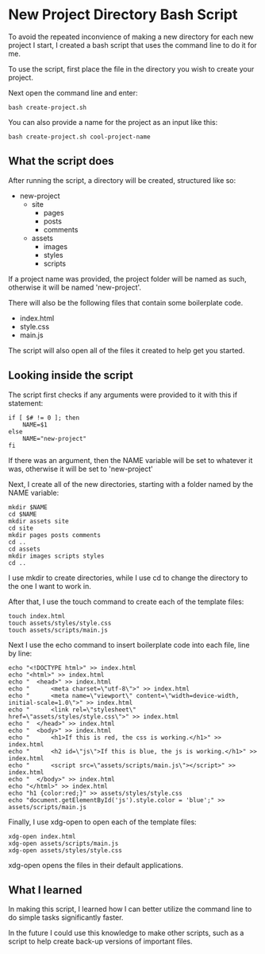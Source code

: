 # New Project Directory Bash Script

To avoid the repeated inconvience of making a new directory for each new project I start, I created a bash script that uses the command line to do it for me.

To use the script, first place the file in the directory you wish to create your project.

Next open the command line and enter:

	bash create-project.sh

You can also provide a name for the project as an input like this:

	bash create-project.sh cool-project-name

## What the script does

After running the script, a directory will be created, structured like so:

- new-project
	- site
		- pages
		- posts
		- comments
	- assets
		- images
		- styles
		- scripts

If a project name was provided, the project folder will be named as such, otherwise it will be named 'new-project'.

There will also be the following files that contain some boilerplate code.

- index.html
- style.css
- main.js

The script will also open all of the files it created to help get you started.

## Looking inside the script

The script first checks if any arguments were provided to it with this if statement:

	if [ $# != 0 ]; then
		NAME=$1
	else
		NAME="new-project"
	fi

If there was an argument, then the NAME variable will be set to whatever it was, otherwise it will be set to 'new-project'

Next, I create all of the new directories, starting with a folder named by the NAME variable:

	mkdir $NAME
	cd $NAME
	mkdir assets site
	cd site
	mkdir pages posts comments
	cd ..
	cd assets
	mkdir images scripts styles
	cd ..

I use mkdir to create directories, while I use cd to change the directory to the one I want to work in.

After that, I use the touch command to create each of the template files:

	touch index.html
	touch assets/styles/style.css
	touch assets/scripts/main.js

Next I use the echo command to insert boilerplate code into each file, line by line:

	echo "<!DOCTYPE html>" >> index.html
	echo "<html>" >> index.html
	echo "	<head>" >> index.html
	echo "		<meta charset=\"utf-8\">" >> index.html
	echo "		<meta name=\"viewport\" content=\"width=device-width, initial-scale=1.0\">" >> index.html
	echo "		<link rel=\"stylesheet\" href=\"assets/styles/style.css\">" >> index.html
	echo "	</head>" >> index.html
	echo "	<body>" >> index.html
	echo "		<h1>If this is red, the css is working.</h1>" >> index.html
	echo "		<h2 id=\"js\">If this is blue, the js is working.</h1>" >> index.html
	echo "		<script src=\"assets/scripts/main.js\"></script>" >> index.html
	echo "	</body>" >> index.html
	echo "</html>" >> index.html
	echo "h1 {color:red;}" >> assets/styles/style.css
	echo "document.getElementById('js').style.color = 'blue';" >> assets/scripts/main.js

Finally, I use xdg-open to open each of the template files:

	xdg-open index.html
	xdg-open assets/scripts/main.js
	xdg-open assets/styles/style.css

xdg-open opens the files in their default applications.

## What I learned

In making this script, I learned how I can better utilize the command line to do simple tasks significantly faster.

In the future I could use this knowledge to make other scripts, such as a script to help create back-up versions of important files.